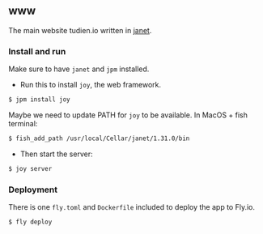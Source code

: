 ## www

The main website tudien.io written in [janet](https://janet-lang.org).

### Install and run

Make sure to have `janet` and `jpm` installed.

- Run this to install `joy`, the web framework.

```sh
$ jpm install joy
```

Maybe we need to update PATH for `joy` to be available. In MacOS + fish terminal:

```sh
$ fish_add_path /usr/local/Cellar/janet/1.31.0/bin
```

- Then start the server:

```sh
$ joy server
```

### Deployment

There is one `fly.toml` and `Dockerfile` included to deploy the app to Fly.io.

```sh
$ fly deploy
```
